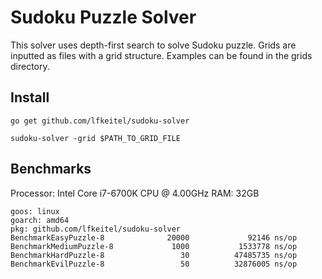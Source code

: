 # Sudoku Puzzle Solver

This solver uses depth-first search to solve Sudoku puzzle. Grids are inputted as files
with a grid structure. Examples can be found in the grids directory.

## Install

`go get github.com/lfkeitel/sudoku-solver`

`sudoku-solver -grid $PATH_TO_GRID_FILE`

## Benchmarks

Processor: Intel Core i7-6700K CPU @ 4.00GHz
RAM: 32GB

```
goos: linux
goarch: amd64
pkg: github.com/lfkeitel/sudoku-solver
BenchmarkEasyPuzzle-8              20000             92146 ns/op
BenchmarkMediumPuzzle-8             1000           1533778 ns/op
BenchmarkHardPuzzle-8                 30          47485735 ns/op
BenchmarkEvilPuzzle-8                 50          32876005 ns/op
```
